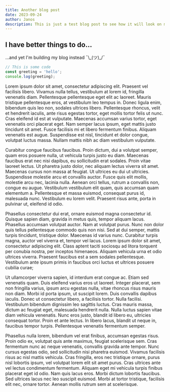 ```yaml
---
title: Another blog post
date: 2023-09-24
author: Janos
description: This is just a test blog post to see how it will look on my website.
---
```


## I have better things to do...

...and yet I'm building my blog instead ¯\\\_(ツ)_/¯

```js
// This is some code 
const greeting = 'hello';
console.log(greeting);
```

Lorem ipsum dolor sit amet, consectetur adipiscing elit. Praesent vel facilisis libero. Vivamus nulla tellus, vestibulum at lorem id, fringilla venenatis diam. Pellentesque pellentesque eget elit ac laoreet. Mauris tristique pellentesque eros, at vestibulum leo tempus in. Donec ligula enim, bibendum quis leo non, sodales ultrices libero. Pellentesque rhoncus, velit et hendrerit iaculis, ante risus egestas tortor, eget mollis tortor felis ut nunc. Cras eleifend id est at vulputate. Maecenas accumsan varius tortor, eget venenatis orci placerat eget. Nam semper lacus ipsum, eget mattis justo tincidunt sit amet. Fusce facilisis mi et libero fermentum finibus. Aliquam venenatis est augue. Suspendisse est nisl, tincidunt et dolor congue, volutpat luctus massa. Nullam mattis nibh ac diam vestibulum vulputate.

Curabitur congue faucibus faucibus. Proin dictum, dui a volutpat semper, quam eros posuere nulla, ut vehicula turpis justo eu diam. Maecenas faucibus erat nec nisi dapibus, eu sollicitudin erat sodales. Proin vitae laoreet lectus. Ut pharetra justo dolor, nec aliquam lectus viverra sit amet. Maecenas cursus non massa at feugiat. Ut ultrices eu dui ut ultricies. Suspendisse molestie arcu et convallis auctor. Fusce quis elit mollis, molestie arcu nec, lacinia nulla. Aenean orci tellus, rutrum a convallis non, congue eu augue. Vestibulum vestibulum elit quam, quis accumsan quam elementum a. Pellentesque et massa euismod, consequat purus id, malesuada nunc. Vestibulum eu lorem velit. Praesent risus ante, porta in pulvinar ut, eleifend id odio.

Phasellus consectetur dui erat, ornare euismod magna consectetur id. Quisque sapien diam, gravida in metus quis, tempor aliquam lacus. Phasellus accumsan volutpat auctor. Nam at volutpat purus. Nunc non dolor quis tellus pellentesque commodo quis non nisi. Sed at dui semper, mattis turpis tincidunt, tristique dolor. Maecenas id varius nunc. Curabitur turpis magna, auctor vel viverra et, tempor vel lacus. Lorem ipsum dolor sit amet, consectetur adipiscing elit. Class aptent taciti sociosqu ad litora torquent per conubia nostra, per inceptos himenaeos. Aliquam vehicula urna et odio ultrices viverra. Praesent faucibus est a sem sodales pellentesque. Vestibulum ante ipsum primis in faucibus orci luctus et ultrices posuere cubilia curae;

Ut ullamcorper viverra sapien, id interdum erat congue ac. Etiam sed venenatis quam. Duis eleifend varius eros ut laoreet. Integer placerat, sem non fringilla varius, ipsum arcu egestas nulla, vitae rhoncus risus mauris non diam. Morbi id porta ipsum, ut suscipit lorem. Duis convallis dapibus iaculis. Donec ut consectetur libero, a facilisis tortor. Nulla facilisi. Vestibulum bibendum dignissim leo sagittis luctus. Cras mauris massa, dictum ac feugiat eget, malesuada hendrerit nulla. Nulla luctus sapien vitae diam vehicula venenatis. Nunc eros justo, blandit id libero eu, ultricies consequat tortor. Proin et ante lectus. In libero lacus, blandit ut neque in, faucibus tempor turpis. Pellentesque venenatis fermentum semper.

Phasellus nulla lorem, bibendum vel erat finibus, accumsan egestas risus. Proin odio ex, volutpat quis ante maximus, feugiat scelerisque sem. Cras fermentum nunc ac neque venenatis, convallis gravida ante tempor. Nunc cursus egestas odio, sed sollicitudin nisi pharetra euismod. Vivamus facilisis risus ac nisl mattis vehicula. Cras fringilla, eros nec tristique ornare, purus nisl lobortis ipsum, vel volutpat lorem elit sit amet purus. Cras ultrices ante vel lectus condimentum fermentum. Aliquam eget mi vehicula turpis finibus placerat eget id odio. Nam quis lacus eros. Morbi dictum lobortis faucibus. Sed ultrices lacus nec leo suscipit euismod. Morbi at tortor tristique, facilisis elit nec, ornare tortor. Aenean mollis rutrum sem at scelerisque.

